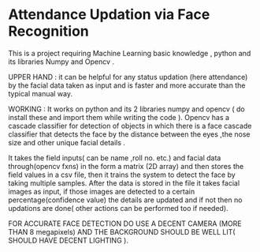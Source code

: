 # Attendance Updation via Face Recognition
This is a project requiring Machine Learning basic knowledge , python and its libraries Numpy and Opencv .

UPPER HAND : 
it can be helpful for any status updation (here attendance) by the facial data taken as input and is faster and more accurate than the typical manual way.

WORKING :
It works on python and its 2 libraries numpy and opencv ( do install these and import them while writing the code ).
Opencv has a cascade classifier for detection of objects in which there is a face cascade classifier that detects the face by the distance between the eyes ,the nose size and other unique facial details .

It takes the field inputs( can be name ,roll no. etc.) and facial data through(opencv fxns) in the form a matrix (2D array) and then stores the field values in a csv file, then it trains the system to detect the face by taking multiple samples.
After the data is stored in the file it takes facial images as input, if those images are detected to a certain percentage(confidence value) the details are updated and if not then no updations are done( other actions can be performed too if needed).

FOR ACCURATE FACE DETECTION DO USE A DECENT CAMERA (MORE THAN 8 megapixels) AND THE BACKGROUND SHOULD BE WELL LIT( SHOULD HAVE DECENT LIGHTING ).
